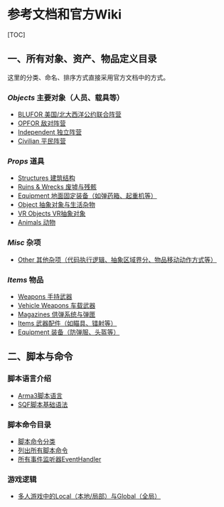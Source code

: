 <!--
 * @Description: 参考文档和官方Wiki
 * @Version: 
 * @Author: Ultronxr
 * @Date: 2021-01-11 16:43:34
 * @LastEditors: Ultronxr
 * @LastEditTime: 2021-03-31 20:38:39
-->

# 参考文档和官方Wiki

[TOC]

## 一、所有对象、资产、物品定义目录

这里的分类、命名、排序方式直接采用官方文档中的方式。

### *Objects* 主要对象（人员、载具等）

+ [BLUFOR 美国/北大西洋公约联合阵营](https://community.bistudio.com/wiki/Arma_3:_CfgVehicles_WEST)
+ [OPFOR 敌对阵营](https://community.bistudio.com/wiki/Arma_3_CfgVehicles_EAST)
+ [Independent 独立阵营](https://community.bistudio.com/wiki/Arma_3_CfgVehicles_GUER)
+ [Civilian 平民阵营](https://community.bistudio.com/wiki/Arma_3_CfgVehicles_CIV)

### *Props* 道具

+ [Structures 建筑结构](https://community.bistudio.com/wiki/Arma_3_CfgVehicles_Structures)
+ [Ruins & Wrecks 废墟与残骸](https://community.bistudio.com/wiki/Arma_3_CfgVehicles_Ruins_%26_Wrecks)
+ [Equipment 地面固定装备（如弹药箱、起重机等）](https://community.bistudio.com/wiki/Arma_3_CfgVehicles_Equipment)
+ [Object 抽象对象与生活杂物](https://community.bistudio.com/wiki/Arma_3_CfgVehicles_EMPTY)
+ [VR Objects VR抽象对象](https://community.bistudio.com/wiki/Arma_3_CfgVehicles_VR_Objects)
+ [Animals 动物](https://community.bistudio.com/wiki/Arma_3_CfgVehicles_Animals)

### *Misc* 杂项

+ [Other 其他杂项（代码执行逻辑、抽象区域界分、物品移动动作方式等）](https://community.bistudio.com/wiki/Arma_3:_CfgVehicles_Other)

### *Items* 物品

+ [Weapons 手持武器](https://community.bistudio.com/wiki/Arma_3_CfgWeapons_Weapons)
+ [Vehicle Weapons 车载武器](https://community.bistudio.com/wiki/Arma_3:_CfgWeapons_Vehicle_Weapons)
+ [Magazines 供弹系统与弹匣](https://community.bistudio.com/wiki/Arma_3_CfgMagazines)
+ [Items 武器配件（如瞄具、镭射等）](https://community.bistudio.com/wiki/Arma_3_CfgWeapons_Items)
+ [Equipment 装备（防弹服、头盔等）](https://community.bistudio.com/wiki/Arma_3_CfgWeapons_Equipment)

## 二、脚本与命令

### 脚本语言介绍

+ [Arma3脚本语言](https://community.bistudio.com/wiki/Introduction_to_Arma_Scripting)
+ [SQF脚本基础语法](https://community.bistudio.com/wiki/SQF_syntax)

### 脚本命令目录

+ [脚本命令分类](https://community.bistudio.com/wiki/Category:Scripting_Commands_by_Functionality)
+ [列出所有脚本命令](https://community.bistudio.com/wiki/Category:Arma_3:_Scripting_Commands)
+ [所有事件监听器EventHandler](https://community.bistudio.com/wiki/Arma_3:_Event_Handlers)

### 游戏逻辑

+ [多人游戏中的Local（本地/局部）与Global（全局）](https://community.bistudio.com/wiki/Multiplayer_Scripting#Locality)

